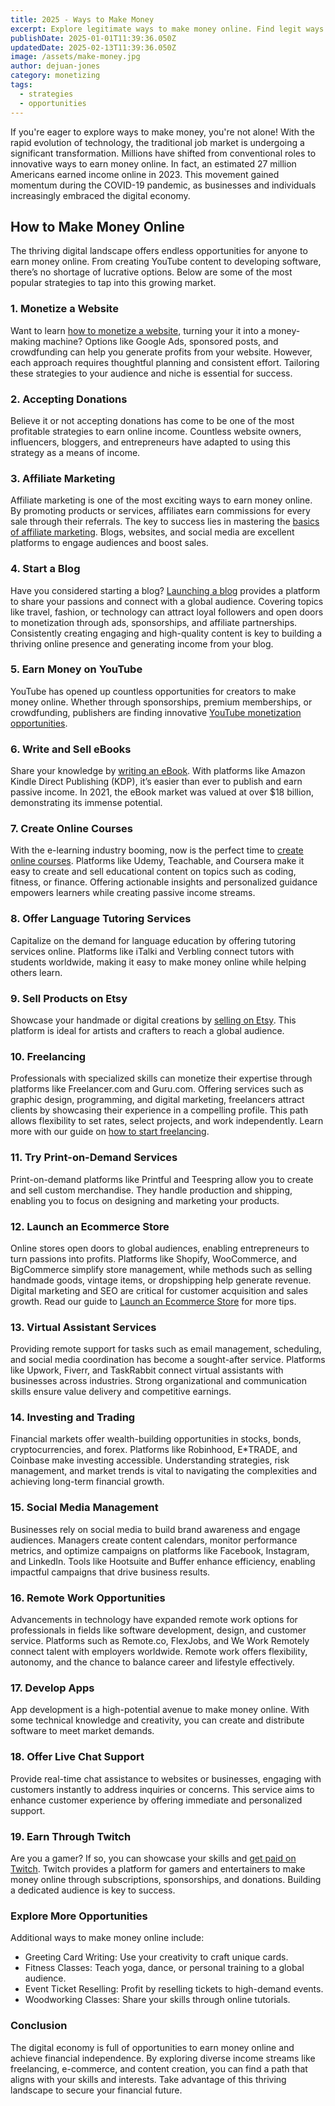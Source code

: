 ```yaml
---
title: 2025 - Ways to Make Money
excerpt: Explore legitimate ways to make money online. Find legit ways to earn cash on the internet today.
publishDate: 2025-01-01T11:39:36.050Z
updatedDate: 2025-02-13T11:39:36.050Z
image: /assets/make-money.jpg
author: dejuan-jones
category: monetizing
tags:
  - strategies
  - opportunities
---
```


If you're eager to explore ways to make money, you're not alone! With the rapid evolution of technology, the traditional job market is undergoing a significant transformation. Millions have shifted from conventional roles to innovative ways to earn money online. In fact, an estimated 27 million Americans earned income online in 2023. This movement gained momentum during the COVID-19 pandemic, as businesses and individuals increasingly embraced the digital economy.

## How to Make Money Online

The thriving digital landscape offers endless opportunities for anyone to earn money online. From creating YouTube content to developing software, there’s no shortage of lucrative options. Below are some of the most popular strategies to tap into this growing market.

### 1. Monetize a Website

Want to learn [how to monetize a website](/blog/how-to-monetize-a-website), turning your it into a money-making machine? Options like Google Ads, sponsored posts, and crowdfunding can help you generate profits from your website. However, each approach requires thoughtful planning and consistent effort. Tailoring these strategies to your audience and niche is essential for success.

### 2. Accepting Donations

Believe it or not accepting donations has come to be one of the most profitable strategies to earn online income. Countless website owners, influencers, bloggers, and entrepreneurs have adapted to using this strategy as a means of income.

### 3. Affiliate Marketing

Affiliate marketing is one of the most exciting ways to earn money online. By promoting products or services, affiliates earn commissions for every sale through their referrals. The key to success lies in mastering the [basics of affiliate marketing](/blog/affiliate-marketing-fundamentals). Blogs, websites, and social media are excellent platforms to engage audiences and boost sales.

### 4. Start a Blog

Have you considered starting a blog? [Launching a blog](/blog/how-to-make-a-blog) provides a platform to share your passions and connect with a global audience. Covering topics like travel, fashion, or technology can attract loyal followers and open doors to monetization through ads, sponsorships, and affiliate partnerships. Consistently creating engaging and high-quality content is key to building a thriving online presence and generating income from your blog.

### 5. Earn Money on YouTube

YouTube has opened up countless opportunities for creators to make money online. Whether through sponsorships, premium memberships, or crowdfunding, publishers are finding innovative [YouTube monetization opportunities](/blog/make-money-on-youtube).

### 6. Write and Sell eBooks

Share your knowledge by [writing an eBook](/blog/how-to-write-an-ebook). With platforms like Amazon Kindle Direct Publishing (KDP), it’s easier than ever to publish and earn passive income. In 2021, the eBook market was valued at over $18 billion, demonstrating its immense potential.

### 7. Create Online Courses

With the e-learning industry booming, now is the perfect time to [create online courses](/blog/how-to-create-online-courses). Platforms like Udemy, Teachable, and Coursera make it easy to create and sell educational content on topics such as coding, fitness, or finance. Offering actionable insights and personalized guidance empowers learners while creating passive income streams.

### 8. Offer Language Tutoring Services

Capitalize on the demand for language education by offering tutoring services online. Platforms like iTalki and Verbling connect tutors with students worldwide, making it easy to make money online while helping others learn.

### 9. Sell Products on Etsy

Showcase your handmade or digital creations by [selling on Etsy](/blog/sell-products-on-etsy). This platform is ideal for artists and crafters to reach a global audience.

### 10. Freelancing

Professionals with specialized skills can monetize their expertise through platforms like Freelancer.com and Guru.com. Offering services such as graphic design, programming, and digital marketing, freelancers attract clients by showcasing their experience in a compelling profile. This path allows flexibility to set rates, select projects, and work independently. Learn more with our guide on [how to start freelancing](/blog/how-to-start-freelancing).

### 11. Try Print-on-Demand Services

Print-on-demand platforms like Printful and Teespring allow you to create and sell custom merchandise. They handle production and shipping, enabling you to focus on designing and marketing your products.

### 12. Launch an Ecommerce Store

Online stores open doors to global audiences, enabling entrepreneurs to turn passions into profits. Platforms like Shopify, WooCommerce, and BigCommerce simplify store management, while methods such as selling handmade goods, vintage items, or dropshipping help generate revenue. Digital marketing and SEO are critical for customer acquisition and sales growth. Read our guide to [Launch an Ecommerce Store](/blog/launch-an-ecommerce-store) for more tips.

### 13. Virtual Assistant Services

Providing remote support for tasks such as email management, scheduling, and social media coordination has become a sought-after service. Platforms like Upwork, Fiverr, and TaskRabbit connect virtual assistants with businesses across industries. Strong organizational and communication skills ensure value delivery and competitive earnings.

### 14. Investing and Trading

Financial markets offer wealth-building opportunities in stocks, bonds, cryptocurrencies, and forex. Platforms like Robinhood, E\*TRADE, and Coinbase make investing accessible. Understanding strategies, risk management, and market trends is vital to navigating the complexities and achieving long-term financial growth.

### 15. Social Media Management

Businesses rely on social media to build brand awareness and engage audiences. Managers create content calendars, monitor performance metrics, and optimize campaigns on platforms like Facebook, Instagram, and LinkedIn. Tools like Hootsuite and Buffer enhance efficiency, enabling impactful campaigns that drive business results.

### 16. Remote Work Opportunities

Advancements in technology have expanded remote work options for professionals in fields like software development, design, and customer service. Platforms such as Remote.co, FlexJobs, and We Work Remotely connect talent with employers worldwide. Remote work offers flexibility, autonomy, and the chance to balance career and lifestyle effectively.

### 17. Develop Apps

App development is a high-potential avenue to make money online. With some technical knowledge and creativity, you can create and distribute software to meet market demands.

### 18. Offer Live Chat Support

Provide real-time chat assistance to websites or businesses, engaging with customers instantly to address inquiries or concerns. This service aims to enhance customer experience by offering immediate and personalized support.

### 19. Earn Through Twitch

Are you a gamer? If so, you can showcase your skills and [get paid on Twitch](/blog/get-paid-on-twitch). Twitch provides a platform for gamers and entertainers to make money online through subscriptions, sponsorships, and donations. Building a dedicated audience is key to success.

### Explore More Opportunities

Additional ways to make money online include:

- Greeting Card Writing: Use your creativity to craft unique cards.
- Fitness Classes: Teach yoga, dance, or personal training to a global audience.
- Event Ticket Reselling: Profit by reselling tickets to high-demand events.
- Woodworking Classes: Share your skills through online tutorials.

### Conclusion

The digital economy is full of opportunities to earn money online and achieve financial independence. By exploring diverse income streams like freelancing, e-commerce, and content creation, you can find a path that aligns with your skills and interests. Take advantage of this thriving landscape to secure your financial future.
